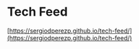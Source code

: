 # Tech Feed

[https://sergiodperezp.github.io/tech-feed/](https://sergiodperezp.github.io/tech-feed/)
